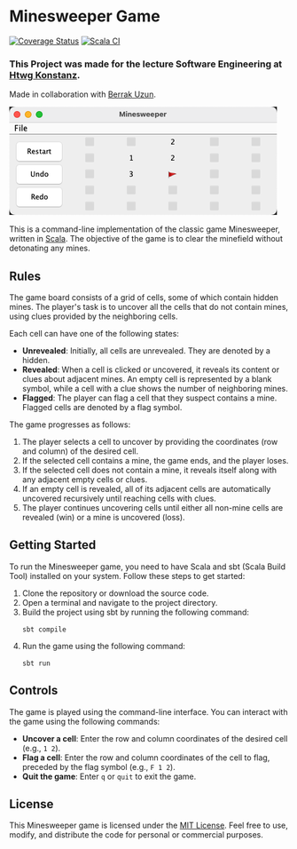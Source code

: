 # Minesweeper Game

[![Coverage Status](https://coveralls.io/repos/github/JonasSeifried/Minesweeper/badge.svg?branch=main)](https://coveralls.io/github/JonasSeifried/Minesweeper?branch=main)
[![Scala CI](https://github.com/JonasSeifried/Minesweeper/actions/workflows/scala.yml/badge.svg)](https://github.com/JonasSeifried/Minesweeper/actions/workflows/scala.yml)

### This Project was made for the lecture Software Engineering at [Htwg Konstanz](https://www.htwg-konstanz.de/).
Made in collaboration with [Berrak Uzun](https://github.com/berrakuzun).

![Minesweeper](minesweeper.png)

This is a command-line implementation of the classic game Minesweeper, written in [Scala](https://scala-lang.org/). The objective of the game is to clear the minefield without detonating any mines.

## Rules

The game board consists of a grid of cells, some of which contain hidden mines. The player's task is to uncover all the cells that do not contain mines, using clues provided by the neighboring cells.

Each cell can have one of the following states:

- **Unrevealed**: Initially, all cells are unrevealed. They are denoted by a hidden.
- **Revealed**: When a cell is clicked or uncovered, it reveals its content or clues about adjacent mines. An empty cell is represented by a blank symbol, while a cell with a clue shows the number of neighboring mines.
- **Flagged**: The player can flag a cell that they suspect contains a mine. Flagged cells are denoted by a flag symbol.

The game progresses as follows:

1. The player selects a cell to uncover by providing the coordinates (row and column) of the desired cell.
2. If the selected cell contains a mine, the game ends, and the player loses.
3. If the selected cell does not contain a mine, it reveals itself along with any adjacent empty cells or clues.
4. If an empty cell is revealed, all of its adjacent cells are automatically uncovered recursively until reaching cells with clues.
5. The player continues uncovering cells until either all non-mine cells are revealed (win) or a mine is uncovered (loss).

## Getting Started

To run the Minesweeper game, you need to have Scala and sbt (Scala Build Tool) installed on your system. Follow these steps to get started:

1. Clone the repository or download the source code.
2. Open a terminal and navigate to the project directory.
3. Build the project using sbt by running the following command:
   ```
   sbt compile
   ```
4. Run the game using the following command:
   ```
   sbt run
   ```

## Controls

The game is played using the command-line interface. You can interact with the game using the following commands:

- **Uncover a cell**: Enter the row and column coordinates of the desired cell (e.g., `1 2`).
- **Flag a cell**: Enter the row and column coordinates of the cell to flag, preceded by the flag symbol (e.g., `F 1 2`).
- **Quit the game**: Enter `q` or `quit` to exit the game.


## License

This Minesweeper game is licensed under the [MIT License](LICENSE). Feel free to use, modify, and distribute the code for personal or commercial purposes.
